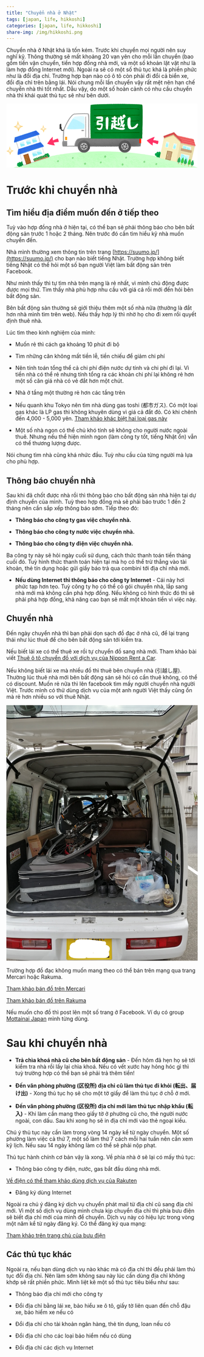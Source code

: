 ```yaml
---
title: "Chuyển nhà ở Nhật"
tags: [japan, life, hikkoshi]
categories: [japan, life, hikkoshi]
share-img: /img/hikkoshi.png
---
```


Chuyển nhà ở Nhật khá là tốn kém. Trước khi chuyển mọi người nên suy nghĩ kỹ. Thông thường sẽ mất khoảng 20 vạn yên cho mỗi lần chuyển (bao gồm tiền vận chuyển, tiền hợp đồng nhà mới, và một số khoản lặt vặt như là làm hợp đồng Internet mới). Ngoài ra sẽ có một số thủ tục khá là phiền phức như là đổi địa chỉ. Trường hợp bạn nào có ô tô còn phải đi đổi cả biển xe, đổi địa chỉ trên bằng lái. Nói chung mỗi lần chuyển vậy rất mệt nên hạn chế chuyển nhà thì tốt nhất. Dẫu vậy, do một số hoàn cảnh có nhu cầu chuyển nhà thì khái quát thủ tục sẽ như bên dưới.

![](/img/hikkoshi.png)

# Trước khi chuyển nhà

## Tìm hiểu địa điểm muốn đến ở tiếp theo

Tuỳ vào hợp đồng nhà ở hiện tại, có thể bạn sẽ phải thông báo cho bên bất động sản trước 1 hoặc 2 tháng. Nên trước đó cần tìm hiểu kỹ nhà muốn chuyển đến.

Nhà mình thường xem thông tin trên trang [https://suumo.jp/](https://suumo.jp/) cho bạn nào biết tiếng Nhật. Trường hợp không biết tiếng Nhật có thể hỏi một số bạn người Việt làm bất động sản trên Facebook.

Như mình thấy thì tự tìm nhà trên mạng là rẻ nhất, vì mình chủ động được được mọi thứ. Tìm thấy nhà phù hợp nhu cầu với giá cả rồi mới đến hỏi bên bất động sản.

Bên bất động sản thường sẽ giới thiệu thêm một số nhà nữa (thường là đắt hơn nhà mình tìm trên web). Nếu thấy hợp lý thì nhờ họ cho đi xem rồi quyết định thuê nhà.

Lúc tìm theo kinh nghiệm của mình:

* Muốn rẻ thì cách ga khoảng 10 phút đi bộ

* Tìm những căn không mất tiền lễ, tiền chiếu để giảm chi phí

* Nên tính toán tổng thể cả chi phí điện nước dự tính và chi phí đi lại. Vì tiền nhà có thể rẻ nhưng tính tổng ra các khoản chi phí lại không rẻ hơn một số căn giá nhà có vẻ đắt hơn một chút.

* Nhà ở tầng một thường rẻ hơn các tầng trên

* Nếu quanh khu Tokyo nên tìm nhà dùng gas toshi (都市ガス). Có một loại gas khác là LP gas thì không khuyên dùng vì giá cả đắt đỏ. Có khi chênh đến 4,000 - 5,000 yên. [Tham khảo khác biệt hai loại gas này](https://resources.realestate.co.jp/living/using-city-toshi-gas-versus-lp-gas-in-japan-what-you-need-to-know/)

* Một số nhà ngon có thể chủ khó tính sẽ không cho người nước ngoài thuê. Nhưng nếu thể hiện mình ngon (làm công ty tốt, tiếng Nhật ổn) vẫn có thể thương lượng được.

Nói chung tìm nhà cũng khá nhức đầu. Tuỳ nhu cầu của từng người mà lựa cho phù hợp.

## Thông báo chuyển nhà

Sau khi đã chốt được nhà rồi thì thông báo cho bất động sản nhà hiện tại dự định chuyển của mình. Tuỳ theo hợp đồng mà sẽ phải báo trước 1 đến 2 tháng nên cần sắp xếp thông báo sớm. Tiếp theo đó:

* **Thông báo cho công ty gas việc chuyển nhà.**

* **Thông báo cho công ty nước việc chuyển nhà.**

* **Thông báo cho công ty điện việc chuyển nhà.**

Ba công ty này sẽ hỏi ngày cuối sử dụng, cách thức thanh toán tiền tháng cuối đó. Tuỳ hình thức thanh toán hiện tại mà họ có thể trừ thẳng vào tài khoản, thẻ tín dụng hoặc gửi giấy báo trả qua combini tới địa chỉ nhà mới.

* **Nếu dùng Internet thì thông báo cho công ty Internet** - Cái này hơi phức tạp hơn tẹo. Tuỳ công ty họ có thể có gói chuyển nhà, lắp sang nhà mới mà không cần phá hợp đồng. Nếu không có hình thức đó thì sẽ phải phá hợp đồng, khả năng cao bạn sẽ mất một khoản tiền vì việc này.

## Chuyển nhà

Đến ngày chuyển nhà thì bạn phải dọn sạch đồ đạc ở nhà cũ, để lại trạng thái như lúc thuê để cho bên bất động sản tới kiểm tra.

Nếu biết lái xe có thể thuê xe rồi tự chuyển đồ sang nhà mới. Tham khảo bài viết [Thuê ô tô chuyển đồ với dịch vụ của Nippon Rent a Car](/2019-07-23-move-out-with-nippon-rent-a-car/).

Nếu không biết lái xe mà nhiều đồ thì thuê bên chuyển nhà (引越し屋). Thường lúc thuê nhà mới bên bất động sản sẽ hỏi có cần thuê không, có thể có discount. Muốn rẻ nữa thì lên facebook tìm mấy người chuyển nhà người Việt. Trước mình có thử dùng dịch vụ của một anh người Việt thấy cũng ổn mà rẻ hơn nhiều so với thuê Nhật.

![](/img/moving_out.jpg)

Trường hợp đồ đạc không muốn mang theo có thể bán trên mạng qua trang Mercari hoặc Rakuma.

[Tham khảo bán đồ trên Mercari](/2019-07-14-give-away-goods-with-mercari/)

[Tham khảo bán đồ trên Rakuma](/2019-07-17-sell-goods-rakuma/)

Nếu muốn cho đồ thì post lên một số trang ở Facebook. Ví dụ có group [Mottainai Japan](https://www.facebook.com/groups/199219816907550/) mình từng dùng.

# Sau khi chuyển nhà

* **Trả chìa khoá nhà cũ cho bên bất động sản** - Đến hôm đã hẹn họ sẽ tới kiểm tra nhà rồi lấy lại chìa khoá. Nếu có vết xước hay hỏng hóc gì thì tuỳ trường hợp có thể bạn sẽ phải trả thêm tiền!

* **Đến văn phòng phường (区役所) địa chỉ cũ làm thủ tục đi khỏi (転出、届け出)** - Xong thủ tục họ sẽ cho một tờ giấy để làm thủ tục ở chỗ ở mới.

* **Đến văn phòng phường (区役所) địa chỉ mới làm thủ tục nhập khẩu (転入)** - Khi làm cần mang theo giấy tờ ở phường cũ cho, thẻ người nước ngoài, con dấu. Sau khi xong họ sẽ in địa chỉ mới vào thẻ ngoại kiều.

Chú ý thủ tục này cần làm trong vòng 14 ngày kể từ ngày chuyển. Một số phường làm việc cả thứ 7, một số làm thứ 7 cách mỗi hai tuần nên cần xem kỹ lịch. Nếu sau 14 ngày không làm có thể sẽ phải nộp phạt.

Thủ tục hành chính cơ bản vậy là xong. Về phía nhà ở sẽ lại có mấy thủ tục:

* Thông báo công ty điện, nước, gas bắt đầu dùng nhà mới.

[Về điện có thể tham khảo dùng dịch vụ của Rakuten](/2019-07-01-use-rakuten-denki/)

* Đăng ký dùng Internet

Ngoài ra chú ý đăng ký dịch vụ chuyển phát mail từ địa chỉ cũ sang địa chỉ mới. Vì một số dịch vụ dùng mình chưa kịp chuyển địa chỉ thì phía bưu điện sẽ biết địa chỉ mới của mình để chuyển. Dịch vụ này có hiệu lực trong vòng một năm kể từ ngày đăng ký. Có thể đăng ký qua mạng:

[Tham khảo trên trang chủ của bưu điện](https://welcometown.post.japanpost.jp/etn/)

## Các thủ tục khác

Ngoài ra, nếu bạn dùng dịch vụ nào khác mà có địa chỉ thì đều phải làm thủ tục đổi địa chỉ. Nên làm sớm không sau này lúc cần dùng địa chỉ không khớp sẽ rất phiền phức. Mình liệt kê một số thủ tục tiêu biểu như sau:

* Thông báo địa chỉ mới cho công ty

* Đổi địa chỉ bằng lái xe, bảo hiểu xe ô tô, giấy tờ liên quan đến chỗ đậu xe, bảo hiểm xe nếu có

* Đổi địa chỉ cho tài khoản ngân hàng, thẻ tín dụng, loan nếu có

* Đổi địa chỉ cho các loại bảo hiểm nếu có dùng

* Đổi địa chỉ các dịch vụ Internet